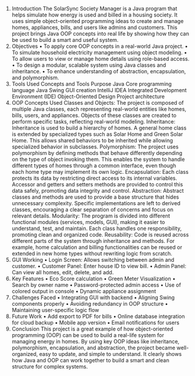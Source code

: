 1. Introduction
The SolarSync Society Manager is a Java program that helps simulate how energy is used and billed in a housing society. It uses simple object-oriented programming ideas to create and manage homes, appliances, bills, and users like admins and customers. This project brings Java OOP concepts into real life by showing how they can be used to build a smart and useful system.
2. Objectives
•	To apply core OOP concepts in a real-world Java project.
•	To simulate household electricity management using object modeling.
•	To allow users to view or manage home details using role-based access.
•	To design a modular, scalable system using Java classes and inheritance.
•	To enhance understanding of abstraction, encapsulation, and polymorphism.
3. Tools Used
Concepts and Tools	Purpose
Java	Core programming language
Java Swing	GUI creation
IntelliJ IDEA	Integrated Development Environment (IDE)
Object-Oriented Design	Project architecture
4. OOP Concepts Used
Classes and Objects:
The project is composed of multiple Java classes, each representing real-world entities like homes, bills, users, and appliances. Objects of these classes are created to perform specific tasks, reflecting real-world modeling.
Inheritance:
Inheritance is used to build a hierarchy of homes. A general home class is extended by specialized types such as Solar Home and Green Solar Home. This allows shared behaviors to be inherited while allowing specialized behavior in subclasses.
Polymorphism:
The project uses polymorphism by defining methods that behave differently depending on the type of object invoking them. This enables the system to handle different types of homes through a common interface, even though each home type may implement its own logic.
Encapsulation:
Each class protects its data by restricting direct access to its internal variables. Accessor and getters and setters methods are provided to control this data safely, promoting data integrity and control.
Abstraction:
Abstract classes and methods are used to provide a base structure that hides unnecessary complexity. Specific implementations are left to derived classes, encouraging a clear separation of concerns and focus on relevant details.
Modularity:
The program is divided into different functional modules (services, models, GUI), making it easier to understand, test, and maintain. Each class handles one responsibility, promoting clean and organized code.
Reusability:
Code is reused across different parts of the system through inheritance and methods. For example, home calculation and billing functionalities can be reused or extended in new home types without rewriting logic from scratch.
5. GUI Working
•	Login Screen: Allows switching between admin and customer.
•	Customer Panel: Enter house ID to view bill.
•	Admin Panel: Can view all homes, edit, delete, and add.
6. Key Features
•	Eco Score calculation
•	Green Meter Visualization
•	Search by owner name
•	Password-protected admin access
•	Use of colored output in console
•	Dynamic appliance assignment
7. Challenges Faced
•	Integrating GUI with backend
•	Aligning Swing components properly
•	Avoiding redundancy in OOP structure
•	Maintaining user-specific logic flow
8. Future Work
•	Add export to PDF for bills
•	Online database integration for cloud backup
•	Mobile app version
•	Email notifications for users
9. Conclusion
This project is a great example of how object-oriented programming (OOP) can be used to build a real-life system for managing energy in homes. By using key OOP ideas like inheritance, polymorphism, encapsulation, and abstraction, the project became well-organized, easy to update, and simple to understand. It clearly shows how Java and OOP can work together to build a smart and clean structure for complex systems.
